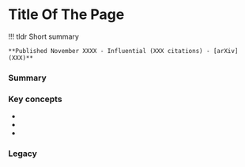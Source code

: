 # Title Of The Page

!!! tldr
    Short summary

    **Published November XXXX - Influential (XXX citations) - [arXiv](XXX)**
    
    
### Summary



### Key concepts
- 
-
-

### Legacy
